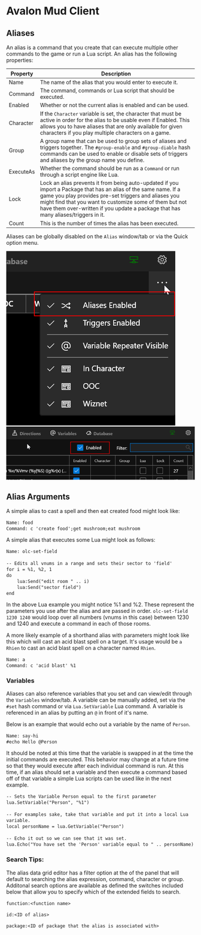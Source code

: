 # Avalon Mud Client

## Aliases

An alias is a command that you create that can execute multiple other commands to the game or run a Lua script.  An alias has the following properties:

|Property|Description|
|--------|-----------|
|Name|The name of the alias that you would enter to execute it.|
|Command|The command, commands or Lua script that should be executed.|
|Enabled|Whether or not the current alias is enabled and can be used.|
|Character|If the `Character` variable is set, the character that must be active in order for the alias to be usable even if Enabled.  This allows you to have aliases that are only available for given characters if you play multiple characters on a game.|
|Group|A group name that can be used to group sets of aliases and triggers together.  The `#group-enable` and `#group-diable` hash commands can be used to enable or disable sets of triggers and aliases by the group name you define.|
|ExecuteAs|Whether the command should be run as a `Command` or run through a script engine like Lua.|
|Lock|Lock an alias prevents it from being auto-updated if you import a Package that has an alias of the same name.  If a game you play provides pre-set triggers and aliases you might find that you want to customize some of them but not have them over-written if you update a package that has many aliases/triggers in it.|
|Count|This is the number of times the alias has been executed.|

Aliases can be globally disabled on the `Alias` window/tab or via the Quick option menu.

![alt text](/doc/images/AliasGlobalEnable1.png "Global Alias Enable #1")
![alt text](/doc/images/AliasGlobalEnable2.png "Global Alias Enable #2")

## Alias Arguments

<!-- An alias can pass it's arguments in a number of manors.  Simple aliases that execute as commands can use the tradition %n notation.  E.g. `some-alias %1 %2`  -->

A simple alias to cast a spell and then eat created food might look like:

```
Name: food
Command: c 'create food';get mushroom;eat mushroom
```

A simple alias that executes some Lua might look as follows:

```
Name: olc-set-field

-- Edits all vnums in a range and sets their sector to 'field'
for i = %1, %2, 1 
do
    lua:Send("edit room " .. i)
    lua:Send("sector field")
end
```

In the above Lua example you might notice %1 and %2.  These represent the parameters you use after the alias and are passed in order.  `olc-set-field 1230 1240` would loop over all numbers (vnums in this case) between 1230 and 1240 and execute a command in each of those rooms.

A more likely example of a shorthand alias with parameters might look like this which will cast an acid blast spell on a target.  It's usage would be `a Rhien` to cast an acid blast spell on a character named `Rhien`.

```
Name: a
Command: c 'acid blast' %1
```

### Variables

Aliases can also reference variables that you set and can view/edit through the `Variables` window/tab. A variable can be manually added, set via the `#set` hash command or via `Lua.SetVariable` Lua command.  A variable is referenced in an alias by putting an `@` in front of it's name.

Below is an example that would echo out a variable by the name of `Person`.

```
Name: say-hi
#echo Hello @Person
```

It should be noted at this time that the variable is swapped in at the time the initial commands are executed.  This behavior may change at a future time so that they would execute after each individual command is run.  At this time, if an alias should set a variable and then execute a command based off of that variable a simple Lua scripts can be used like in the next example.

```
-- Sets the Variable Person equal to the first parameter
lua.SetVariable("Person", "%1")

-- For examples sake, take that variable and put it into a local Lua variable.
local personName = lua.GetVariable("Person")

-- Echo it out so we can see that it was set.
lua.Echo("You have set the 'Person' variable equal to " .. personName)
```

### Search Tips:
The alias data grid editor has a filter option at the of the panel that will default to searching the alias expression, command, character or group.  Additonal search options are available as defined the switches included below that allow you to specify which of the extended fields to search.

```
function:<function name>
```
```
id:<ID of alias>
```
```
package:<ID of package that the alias is associated with>
```
